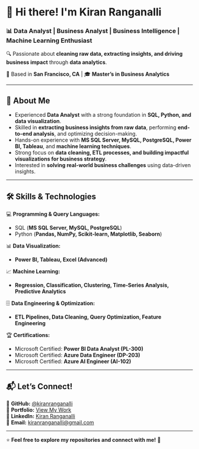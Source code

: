 # 👋 Hi there! I'm Kiran Ranganalli  
### 📊 Data Analyst | Business Analyst | Business Intelligence | Machine Learning Enthusiast  
🔍 Passionate about **cleaning raw data, extracting insights, and driving business impact** through **data analytics**.  

📍 Based in **San Francisco, CA** | 🎓 **Master’s in Business Analytics**  

---

## 🚀 About Me  
- Experienced **Data Analyst** with a strong foundation in **SQL, Python, and data visualization**.  
- Skilled in **extracting business insights from raw data**, performing **end-to-end analysis**, and optimizing decision-making.  
- Hands-on experience with **MS SQL Server, MySQL, PostgreSQL, Power BI, Tableau**, and **machine learning techniques**.  
- Strong focus on **data cleaning, ETL processes, and building impactful visualizations for business strategy**.  
- Interested in **solving real-world business challenges** using data-driven insights.  

---

## 🛠️ Skills & Technologies  
💻 **Programming & Query Languages:**  
  - SQL (**MS SQL Server, MySQL, PostgreSQL**)  
  - Python (**Pandas, NumPy, Scikit-learn, Matplotlib, Seaborn**)  

📊 **Data Visualization:**  
  - **Power BI, Tableau, Excel (Advanced)**  

📈 **Machine Learning:**  
  - **Regression, Classification, Clustering, Time-Series Analysis, Predictive Analytics**  

🗄️ **Data Engineering & Optimization:**  
  - **ETL Pipelines, Data Cleaning, Query Optimization, Feature Engineering**  

🏆 **Certifications:**  
  - Microsoft Certified: **Power BI Data Analyst (PL-300)**  
  - Microsoft Certified: **Azure Data Engineer (DP-203)**  
  - Microsoft Certified: **Azure AI Engineer (AI-102)**  

---

## 📬 Let’s Connect!  
📌 **GitHub:** [@kiranranganalli](https://github.com/kiranranganalli)  
💼 **Portfolio:** [View My Work](https://ranganallikiran199.wixsite.com/my-site-1)  
🔗 **LinkedIn:** [Kiran Ranganalli](https://www.linkedin.com/in/kiranranganalli/)  
📧 **Email:** [kiranranganalli@gmail.com](mailto:kiranranganalli@gmail.com)  

---

⭐ **Feel free to explore my repositories and connect with me!** 🚀  
